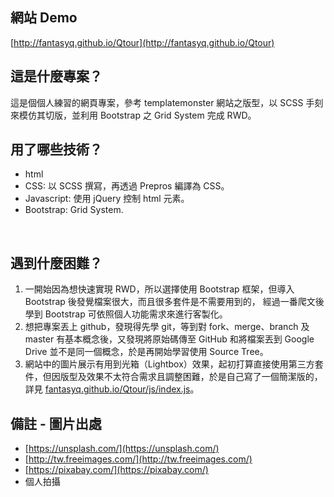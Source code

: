 ## 網站 Demo

[http://fantasyq.github.io/Qtour](http://fantasyq.github.io/Qtour)
<br>

## 這是什麼專案？
這是個個人練習的網頁專案，參考 templatemonster 網站之版型，以 SCSS 手刻來模仿其切版，並利用 Bootstrap 之 Grid System 完成 RWD。
<br>

## 用了哪些技術？
- html
- CSS: 以 SCSS 撰寫，再透過 Prepros 編譯為 CSS。
- Javascript: 使用 jQuery 控制 html 元素。
- Bootstrap: Grid System.
<br>

## 遇到什麼困難？
1. 一開始因為想快速實現 RWD，所以選擇使用 Bootstrap 框架，但導入Bootstrap 後發覺檔案很大，而且很多套件是不需要用到的，
經過一番爬文後學到 Bootstrap 可依照個人功能需求來進行客製化。
2. 想把專案丟上 github，發現得先學 git，等到對 fork、merge、branch 及 master 有基本概念後，又發現將原始碼傳至 GitHub 和將檔案丟到 Google Drive 並不是同一個概念，於是再開始學習使用 Source Tree。
3. 網站中的圖片展示有用到光箱（Lightbox）效果，起初打算直接使用第三方套件，但因版型及效果不太符合需求且調整困難，於是自己寫了一個簡潔版的，詳見 [fantasyq.github.io/Qtour/js/index.js](https://github.com/FantasyQ/fantasyq.github.io/blob/master/Qtour/js/index.js)。

## 備註 - 圖片出處
- [https://unsplash.com/](https://unsplash.com/)
- [http://tw.freeimages.com/](http://tw.freeimages.com/)
- [https://pixabay.com/](https://pixabay.com/)
- 個人拍攝
